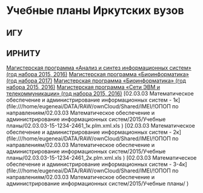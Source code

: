 # Учебные планы Иркутских вузов

## ИГУ
## ИРНИТУ
[Магистерская программа «Анализ и синтез информационных систем» (год набора 2015, 2016)](http://www.istu.edu/pages/sys_work/sbor_u_plan/files/078/078317.xls)
[Магистерская программа «Биоинформатика» (год набора 2017)](http://www.istu.edu/pages/sys_work/sbor_u_plan/files/072/072440.xls)
[Магистерская программа «Биоинформатика» (год набора 2015, 2016)](http://www.istu.edu/pages/sys_work/sbor_u_plan/files/064/064246.xls)
[Магистерская программа «Сети ЭВМ и телекоммуникации» (год набора 2015, 2016)](http://www.istu.edu/pages/sys_work/sbor_u_plan/files/064/064244.xls)
[02.03.03 Математическое обеспечение и администрирование информационных систем - 1к](file:///home/eugeneai/DATA/RAW/ownCloud/Shared/IMEI/!ОПОП по направлениям/02.03.03 Математическое обеспечение и администрирование информационных систем/2015/Учебные планы/02.03.03-15-1234-2461_1к.plm.xml.xls
)
[02.03.03 Математическое обеспечение и администрирование информационных систем - 2к](file:///home/eugeneai/DATA/RAW/ownCloud/Shared/IMEI/!ОПОП по направлениям/02.03.03 Математическое обеспечение и администрирование информационных систем/2015/Учебные планы/02.03.03-15-1234-2461_2к.plm.xml.xls
)
[02.03.03 Математическое обеспечение и администрирование информационных систем - 3-4к](file:///home/eugeneai/DATA/RAW/ownCloud/Shared/IMEI/!ОПОП по направлениям/02.03.03 Математическое обеспечение и администрирование информационных систем/2015/Учебные планы/
)
